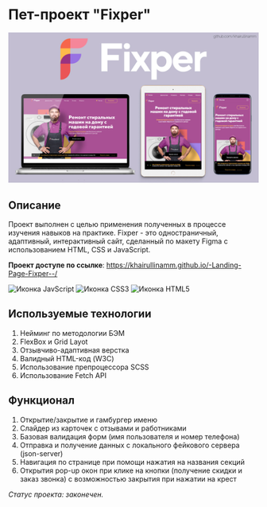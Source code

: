 # Пет-проект "Fixper"

![Иллюстрация к проекту](fixper.jpg)

## Описание
Проект выполнен с целью применения полученных в процессе изучения навыков на практике. Fixper - это одностраничный, адаптивный, интерактивный сайт, сделанный по макету Figma с использованием HTML, CSS и JavaScript.

**Проект доступе по ссылке**: https://khairullinamm.github.io/-Landing-Page-Fixper--/

![Иконка JavScript](https://img.shields.io/badge/JavaScript-323330?style=for-the-badge&logo=javascript&logoColor=F7DF1E)
![Иконка CSS3](https://img.shields.io/badge/CSS3-1572B6?style=for-the-badge&logo=css3&logoColor=white)
![Иконка HTML5](https://img.shields.io/badge/HTML5-E34F26?style=for-the-badge&logo=html5&logoColor=white)

## Используемые технологии
1. Нейминг по методологии БЭМ
2. FlexBox и Grid Layot
3. Отзывчиво-адаптивная верстка
4. Валидный HTML-код (W3C)
5. Использование препроцессора SCSS
6. Использование Fetch API 
   
## Функционал
1. Открытие/закрытие и гамбургер именю
2. Слайдер из карточек с отзывами и работниками
3. Базовая валидация форм (имя пользователя и номер телефона)
4. Отправка и получение данных с локального фейкового сервера (json-server)
5. Навигация по странице при помощи нажатия на названия секций
6. Открытия pop-up окон при клике на кнопки (получение скидки и заказ звонка) с возможностью закрытия при нажатии на крест

_Статус проекта: законечен._
